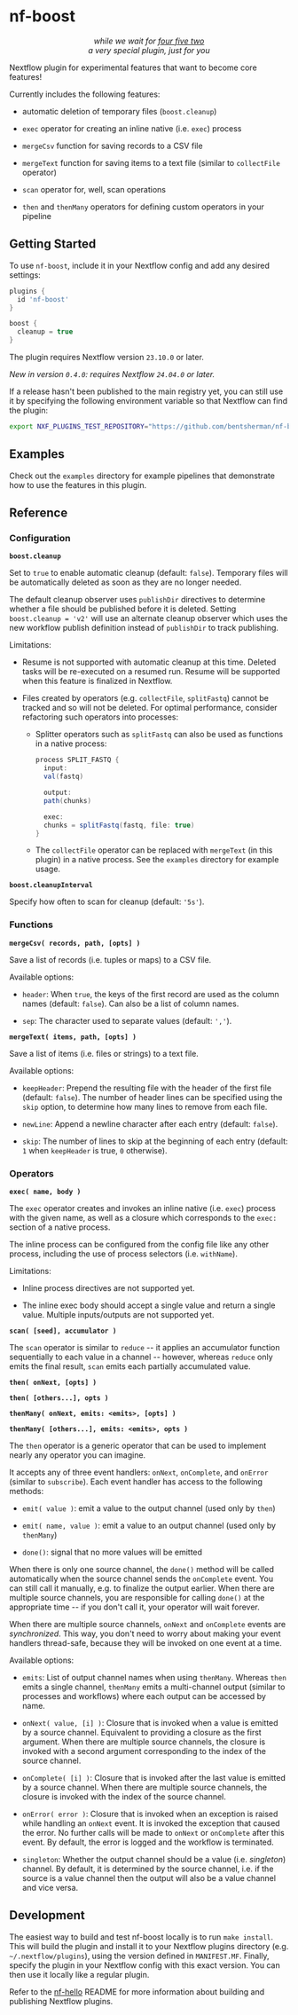 # nf-boost

<p align="center">
  <em>while we wait for <a href="https://github.com/nextflow-io/nextflow/issues/452">four five two</a></em>
  <br>
  <em>a very special plugin, just for you</em>
</p>

Nextflow plugin for experimental features that want to become core features!

Currently includes the following features:

- automatic deletion of temporary files (`boost.cleanup`)

- `exec` operator for creating an inline native (i.e. `exec`) process

- `mergeCsv` function for saving records to a CSV file

- `mergeText` function for saving items to a text file (similar to `collectFile` operator)

- `scan` operator for, well, scan operations

- `then` and `thenMany` operators for defining custom operators in your pipeline

## Getting Started

To use `nf-boost`, include it in your Nextflow config and add any desired settings:

```groovy
plugins {
  id 'nf-boost'
}

boost {
  cleanup = true
}
```

The plugin requires Nextflow version `23.10.0` or later.

*New in version `0.4.0`: requires Nextflow `24.04.0` or later.*

If a release hasn't been published to the main registry yet, you can still use it by specifying the following environment variable so that Nextflow can find the plugin:

```bash
export NXF_PLUGINS_TEST_REPOSITORY="https://github.com/bentsherman/nf-boost/releases/download/0.3.2/nf-boost-0.3.2-meta.json"
```

## Examples

Check out the `examples` directory for example pipelines that demonstrate how to use the features in this plugin.

## Reference

### Configuration

**`boost.cleanup`**

Set to `true` to enable automatic cleanup (default: `false`). Temporary files will be automatically deleted as soon as they are no longer needed.

The default cleanup observer uses `publishDir` directives to determine whether a file should be published before it is deleted. Setting `boost.cleanup = 'v2'` will use an alternate cleanup observer which uses the new workflow publish definition instead of `publishDir` to track publishing.

Limitations:

- Resume is not supported with automatic cleanup at this time. Deleted tasks will be re-executed on a resumed run. Resume will be supported when this feature is finalized in Nextflow.

- Files created by operators (e.g. `collectFile`, `splitFastq`) cannot be tracked and so will not be deleted. For optimal performance, consider refactoring such operators into processes:

  - Splitter operators such as `splitFastq` can also be used as functions in a native process:

    ```groovy
    process SPLIT_FASTQ {
      input:
      val(fastq)

      output:
      path(chunks)

      exec:
      chunks = splitFastq(fastq, file: true)
    }
    ```

  - The `collectFile` operator can be replaced with `mergeText` (in this plugin) in a native process. See the `examples` directory for example usage.

**`boost.cleanupInterval`**

Specify how often to scan for cleanup (default: `'5s'`).

### Functions

**`mergeCsv( records, path, [opts] )`**

Save a list of records (i.e. tuples or maps) to a CSV file.

Available options:

- `header`: When `true`, the keys of the first record are used as the column names (default: `false`). Can also be a list of column names.

- `sep`: The character used to separate values (default: `','`).

**`mergeText( items, path, [opts] )`**

Save a list of items (i.e. files or strings) to a text file.

Available options:

- `keepHeader`: Prepend the resulting file with the header of the first file (default: `false`). The number of header lines can be specified using the `skip` option, to determine how many lines to remove from each file.

- `newLine`: Append a newline character after each entry (default: `false`).

- `skip`: The number of lines to skip at the beginning of each entry (default: `1` when `keepHeader` is true, `0` otherwise).

### Operators

**`exec( name, body )`**

The `exec` operator creates and invokes an inline native (i.e. `exec`) process with the given name, as well as a closure which corresponds to the `exec:` section of a native process.

The inline process can be configured from the config file like any other process, including the use of process selectors (i.e. `withName`).

Limitations:

- Inline process directives are not supported yet.

- The inline exec body should accept a single value and return a single value. Multiple inputs/outputs are not supported yet.

**`scan( [seed], accumulator )`**

The `scan` operator is similar to `reduce` -- it applies an accumulator function sequentially to each value in a channel -- however, whereas `reduce` only emits the final result, `scan` emits each partially accumulated value.

**`then( onNext, [opts] )`**

**`then( [others...], opts )`**

**`thenMany( onNext, emits: <emits>, [opts] )`**

**`thenMany( [others...], emits: <emits>, opts )`**

The `then` operator is a generic operator that can be used to implement nearly any operator you can imagine.

It accepts any of three event handlers: `onNext`, `onComplete`, and `onError` (similar to `subscribe`). Each event handler has access to the following methods:

- `emit( value )`: emit a value to the output channel (used only by `then`)

- `emit( name, value )`: emit a value to an output channel (used only by `thenMany`)

- `done()`: signal that no more values will be emitted

When there is only one source channel, the `done()` method will be called automatically when the source channel sends the `onComplete` event. You can still call it manually, e.g. to finalize the output earlier. When there are multiple source channels, you are responsible for calling `done()` at the appropriate time -- if you don't call it, your operator will wait forever.

When there are multiple source channels, `onNext` and `onComplete` events are *synchronized*. This way, you don't need to worry about making your event handlers thread-safe, because they will be invoked on one event at a time.

Available options:

- `emits`: List of output channel names when using `thenMany`. Whereas `then` emits a single channel, `thenMany` emits a multi-channel output (similar to processes and workflows) where each output can be accessed by name.

- `onNext( value, [i] )`: Closure that is invoked when a value is emitted by a source channel. Equivalent to providing a closure as the first argument. When there are multiple source channels, the closure is invoked with a second argument corresponding to the index of the source channel.

- `onComplete( [i] )`: Closure that is invoked after the last value is emitted by a source channel. When there are multiple source channels, the closure is invoked with the index of the source channel.

- `onError( error )`: Closure that is invoked when an exception is raised while handling an `onNext` event. It is invoked the exception that caused the error. No further calls will be made to `onNext` or `onComplete` after this event. By default, the error is logged and the workflow is terminated.

- `singleton`: Whether the output channel should be a value (i.e. *singleton*) channel. By default, it is determined by the source channel, i.e. if the source is a value channel then the output will also be a value channel and vice versa.

## Development

The easiest way to build and test nf-boost locally is to run `make install`. This will build the plugin and install it to your Nextflow plugins directory (e.g. `~/.nextflow/plugins`), using the version defined in `MANIFEST.MF`. Finally, specify the plugin in your Nextflow config with this exact version. You can then use it locally like a regular plugin.

Refer to the [nf-hello](https://github.com/nextflow-io/nf-hello) README for more information about building and publishing Nextflow plugins.
